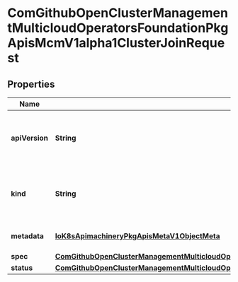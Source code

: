 
# ComGithubOpenClusterManagementMulticloudOperatorsFoundationPkgApisMcmV1alpha1ClusterJoinRequest

## Properties
Name | Type | Description | Notes
------------ | ------------- | ------------- | -------------
**apiVersion** | **String** | APIVersion defines the versioned schema of this representation of an object. Servers should convert recognized schemas to the latest internal value, and may reject unrecognized values. More info: https://git.k8s.io/community/contributors/devel/sig-architecture/api-conventions.md#resources |  [optional]
**kind** | **String** | Kind is a string value representing the REST resource this object represents. Servers may infer this from the endpoint the client submits requests to. Cannot be updated. In CamelCase. More info: https://git.k8s.io/community/contributors/devel/sig-architecture/api-conventions.md#types-kinds |  [optional]
**metadata** | [**IoK8sApimachineryPkgApisMetaV1ObjectMeta**](IoK8sApimachineryPkgApisMetaV1ObjectMeta.md) | Standard object&#39;s metadata. More info: https://git.k8s.io/community/contributors/devel/api-conventions.md#metadata |  [optional]
**spec** | [**ComGithubOpenClusterManagementMulticloudOperatorsFoundationPkgApisMcmV1alpha1ClusterJoinRequestSpec**](ComGithubOpenClusterManagementMulticloudOperatorsFoundationPkgApisMcmV1alpha1ClusterJoinRequestSpec.md) | Spec defines the request to join hcm |  [optional]
**status** | [**ComGithubOpenClusterManagementMulticloudOperatorsFoundationPkgApisMcmV1alpha1ClusterJoinStatus**](ComGithubOpenClusterManagementMulticloudOperatorsFoundationPkgApisMcmV1alpha1ClusterJoinStatus.md) | Status defins the join status |  [optional]



